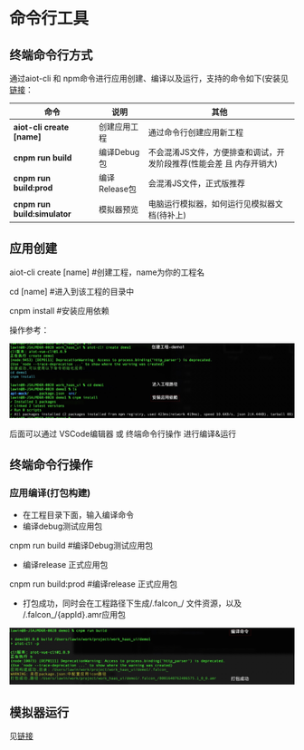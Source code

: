 # 命令行工具

## 终端命令行方式

通过aiot-cli 和 npm命令进行应用创建、编译以及运行，支持的命令如下(安装见[链接](quick/env)：

| **命令**                     | **说明**      | **其他**                                                     |
| ---------------------------- | ------------- | ------------------------------------------------------------ |
| **aiot-cli create [name]**   | 创建应用工程  | 通过命令行创建应用新工程                                     |
| **cnpm run build**           | 编译Debug包   | 不会混淆JS文件，方便排查和调试，开发阶段推荐(性能会差 且 内存开销大) |
| **cnpm run build:prod**      | 编译Release包 | 会混淆JS文件，正式版推荐                                     |
| **cnpm run build:simulator** | 模拟器预览    | 电脑运行模拟器，如何运行见模拟器文档(待补上)                 |

## 应用创建

aiot-cli create [name] #创建工程，name为你的工程名 

cd [name]              #进入到该工程的目录中 

cnpm install           #安装应用依赖

操作参考：

![img](../_images/commandline_creare.png)

后面可以通过 VSCode编辑器 或 终端命令行操作 进行编译&运行

## 终端命令行操作

### 应用编译(打包构建)

- 在工程目录下面，输入编译命令
- 编译debug测试应用包

cnpm run build      #编译Debug测试应用包

- 编译release 正式应用包

cnpm run build:prod   #编译release 正式应用包

- 打包成功，同时会在工程路径下生成/.falcon_/ 文件资源，以及 /.falcon_/{appId}.amr应用包

![img](../_images/commandline_compile.png)

## 模拟器运行

见[链接](app/simulator/intro)
